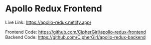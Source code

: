 # Apollo Redux Frontend

Live Link: https://apollo-redux.netlify.app/

Frontend Code: https://github.com/CipherGirl/apollo-redux-frontend
Backend Code: https://github.com/CipherGirl/apollo-redux-backend
